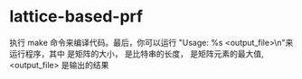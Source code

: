 # lattice-based-prf

执行 make 命令来编译代码。最后，你可以运行 "Usage: %s <m> <n> <size> <output_file>\n"来运行程序，其中 <m> 是矩阵的大小， <n> 是比特串的长度， <size> 是矩阵元素的最大值, <output_file> 是输出的结果